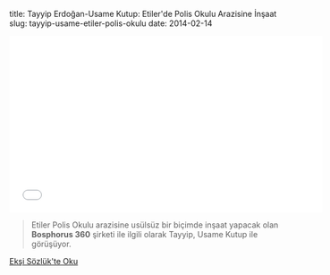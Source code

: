 title: Tayyip Erdoğan-Usame Kutup: Etiler'de Polis Okulu Arazisine İnşaat
slug: tayyip-usame-etiler-polis-okulu
date: 2014-02-14

<iframe width="560" height="315" src="//www.youtube-nocookie.com/embed/1zO8fg6V1yg?rel=0" frameborder="0" allowfullscreen></iframe>

> Etiler Polis Okulu arazisine usülsüz bir biçimde inşaat yapacak olan **Bosphorus 360** şirketi ile ilgili olarak Tayyip, Usame Kutup ile görüşüyor. 

<a class='btn btn-lg btn-success' href='https://eksisozluk.com/tayyip-erdogan-usame-kutup-ses-kaydi--4239521'>
    Ekşi Sözlük'te Oku
</a>
